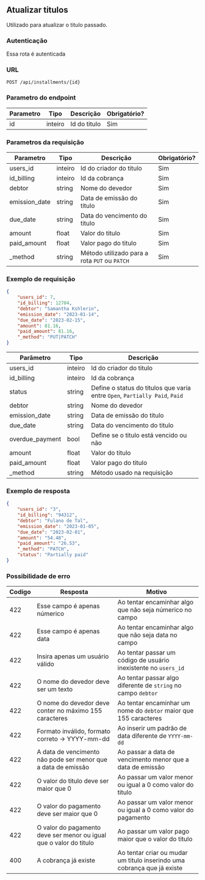 ## Atualizar titulos

Utilizado para atualizar o titulo passado.

### Autenticação

Essa rota é autenticada

### URL

`POST /api/installments/{id}`

### Parametro do endpoint

| Parametro | Tipo    | Descrição    | Obrigatório? |
|-----------|---------|--------------|--------------|
| id        | inteiro | Id do titulo | Sim          |

### Parametros da requisição

| Parametro     | Tipo    | Descrição                                     | Obrigatório? |
|---------------|---------|-----------------------------------------------|--------------|
| users_id      | inteiro | Id do criador do titulo                       | Sim          |
| id_billing    | inteiro | Id da cobrança                                | Sim          |
| debtor        | string  | Nome do devedor                               | Sim          |
| emission_date | string  | Data de emissão do titulo                     | Sim          |
| due_date      | string  | Data do vencimento do titulo                  | Sim          |
| amount        | float   | Valor do titulo                               | Sim          |
| paid_amount   | float   | Valor pago do titulo                          | Sim          |
| _method       | string  | Método utilizado para a rota `PUT` ou `PATCH` | Sim          |

### Exemplo de requisição

```json
{
    "users_id": 7,
    "id_billing": 12704,
    "debtor": "Samantha Kshlerin",
    "emission_date": "2023-01-14",
    "due_date": "2023-02-15",
    "amount": 81.16,
    "paid_amount": 81.16,
    "_method": "PUT|PATCH"
}
```
| Parâmetro       | Tipo    | Descrição                                                                   |
|-----------------|---------|-----------------------------------------------------------------------------|
| users_id        | inteiro | Id do criador do titulo                                                     |
| id_billing      | inteiro | Id da cobrança                                                              |
| status          | string  | Define o status do titulos que varia entre `Open`, `Partially Paid`, `Paid` |
| debtor          | string  | Nome do devedor                                                             |
| emission_date   | string  | Data de emissão do titulo                                                   |
| due_date        | string  | Data do vencimento do titulo                                                |
| overdue_payment | bool    | Define se o titulo está vencido ou não                                      |
| amount          | float   | Valor do titulo                                                             |
| paid_amount     | float   | Valor pago do titulo                                                        |
| _method         | string  | Método usado na requisição                                                  |

### Exemplo de resposta

```json
{
    "users_id": "3",
    "id_billing": "94312",
    "debtor": "Fulano de Tal",
    "emission_date": "2023-01-05",
    "due_date": "2023-02-01",
    "amount": "54.48",
    "paid_amount": "26.53",
    "_method": "PATCH",
    "status": "Partially paid"
}
```

### Possibilidade de erro

| Codígo | Resposta                                                           | Motivo                                                                  |
|--------|--------------------------------------------------------------------|-------------------------------------------------------------------------|
| 422    | Esse campo é apenas númerico                                       | Ao tentar encaminhar algo que não seja númerico no campo                |
| 422    | Esse campo é apenas data                                           | Ao tentar encaminhar algo que não seja data no campo                    |
| 422    | Insira apenas um usuário válido                                    | Ao tentar passar um código de usuário inexistente no `users_id`         |
| 422    | O nome do devedor deve ser um texto                                | Ao tentar passar algo diferente de `string` no campo `debtor`           |
| 422    | O nome do devedor deve conter no máximo 155 caracteres             | Ao tentar encaminhar um nome do `debtor` maior que 155 caracteres       |
| 422    | Formato inválido, formato correto -> YYYY-mm-dd                    | Ao inserir um padrão de data diferente de `YYYY-mm-dd`                  |
| 422    | A data de vencimento não pode ser menor que a data de emissão      | Ao passar a data de vencimento menor que a data de emissão              |
| 422    | O valor do titulo deve ser maior que 0                             | Ao passar um valor menor ou igual a 0 como valor do titulo              |
| 422    | O valor do pagamento deve ser maior que 0                          | Ao passar um valor menor ou igual a 0 como valor do pagamento           |
| 422    | O valor do pagamento deve ser menor ou igual que o valor do titulo | Ao passar um valor pago maior que o valor do titulo                     |
| 400    | A cobrança já existe                                               | Ao tentar criar ou mudar um titulo inserindo uma cobrança que já existe |
